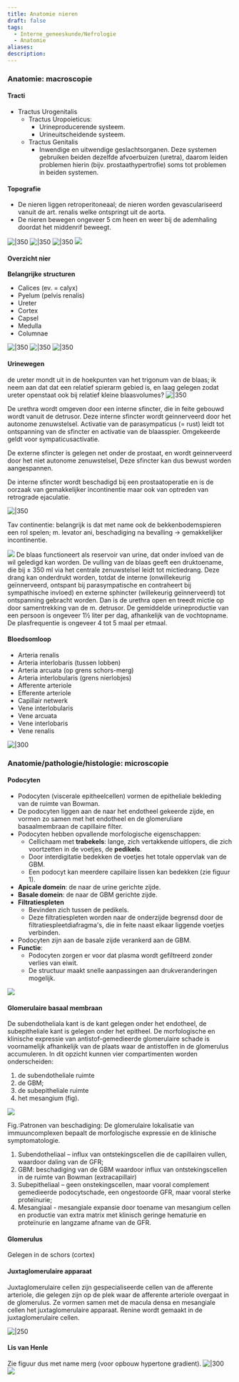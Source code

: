 ```yaml
---
title: Anatomie nieren
draft: false
tags:
  - Interne_geneeskunde/Nefrologie
  - Anatomie
aliases: 
description:
---
```



### Anatomie: macroscopie

#### Tracti
- Tractus Urogenitalis
	- Tractus Uropoieticus:
		- Urineproducerende systeem.
		- Urineuitscheidende systeem.
	- Tractus Genitalis
		- Inwendige en uitwendige geslachtsorganen. 
Deze systemen gebruiken beiden dezelfde afvoerbuizen (uretra), daarom leiden problemen hierin (bijv. prostaathypertrofie) soms tot problemen in beiden systemen. 

#### Topografie
- De nieren liggen retroperitoneaal; de nieren worden gevasculariseerd vanuit de art. renalis welke ontspringt uit de aorta.
- De nieren bewegen ongeveer 5 cm heen en weer bij de ademhaling doordat het middenrif beweegt. 

![|350](https://i.imgur.com/DoaryZn.png)
![|350](https://i.imgur.com/GHwr7ek.png)
![|350](https://i.imgur.com/h7GgV0n.png)
![](https://i.imgur.com/zwjelBT.png)


#### Overzicht nier
**Belangrijke structuren**
- Calices (ev. = calyx)
- Pyelum (pelvis renalis)
- Ureter
- Cortex
- Capsel
- Medulla
- Columnae

![|350](https://i.imgur.com/VtRvh67.png)
![|350](https://i.imgur.com/HibWAoO.png)
![|350](https://i.imgur.com/Cn38jTZ.png)
#### Urinewegen
de ureter mondt uit in de hoekpunten van het trigonum van de blaas; ik neem aan dat dat een relatief spierarm gebied is, en laag gelegen zodat ureter openstaat ook bij relatief kleine blaasvolumes?
![|350](https://i.imgur.com/qjBXLSs.png)

De urethra wordt omgeven door een interne sfincter, die in feite gebouwd wordt vanuit de detrusor. Deze interne sfincter wordt geinnerveerd door het autonome zenuwstelsel. Activatie van de parasympaticus (= rust) leidt tot ontspanning van de sfincter en activatie van de blaasspier. Omgekeerde geldt voor sympaticusactivatie.

De externe sfincter is gelegen net onder de prostaat, en wordt geinnerveerd door het  niet autonome zenuwstelsel, Deze sfincter kan dus bewust worden aangespannen.

De interne sfincter wordt beschadigd bij een prostaatoperatie en is de oorzaak van gemakkelijker incontinentie maar ook van optreden van retrograde ejaculatie.

![|350](https://i.imgur.com/pc7Ywiq.png)

Tav continentie: belangrijk is dat met name ook de bekkenbodemspieren een rol spelen; m. levator ani, beschadiging na bevalling -> gemakkelijker incontinentie.

![](https://i.imgur.com/5ctlMqh.png)
De blaas functioneert als reservoir van urine, dat onder invloed van de wil geledigd kan worden. De vulling van de blaas geeft een druktoename, die bij ± 350 ml via het centrale zenuwstelsel leidt tot mictiedrang. Deze drang kan onderdrukt worden, totdat de interne (onwillekeurig geïnnerveerd, ontspant bij parasympatische en contraheert bij sympathische invloed) en externe sphincter (willekeurig geïnnerveerd) tot ontspanning gebracht worden. Dan is de urethra open en treedt mictie op door samentrekking van de m. detrusor. De gemiddelde urineproductie van een persoon is ongeveer 1½ liter per dag, afhankelijk van de vochtopname. De plasfrequentie is ongeveer 4 tot 5 maal per etmaal.
#### Bloedsomloop

- Arteria renalis
- Arteria interlobaris (tussen lobben)
- Arteria arcuata (op grens schors-merg)
- Arteria interlobularis (grens nierlobjes)
- Afferente arteriole
- Efferente arteriole
- Capillair netwerk
- Vene interlobularis
- Vene arcuata 
- Vene interlobaris
- Vene renalis

![|300](https://i.imgur.com/cBiNtoo.png)

### Anatomie/pathologie/histologie: microscopie

#### Podocyten

- Podocyten (viscerale epitheelcellen) vormen de epitheliale bekleding van de ruimte van Bowman. 
- De podocyten liggen aan de naar het endotheel gekeerde zijde, en vormen zo samen met het endotheel en de glomeruliare basaalmembraan de capillaire filter. 
- Podocyten hebben opvallende morfologische eigenschappen:
	- Cellichaam met **trabekels**: lange, zich vertakkende uitlopers, die zich voortzetten in de voetjes, de **pedikels**. 
	- Door interdigitatie bedekken de voetjes het totale oppervlak van de GBM. 
	- Een podocyt kan meerdere capillaire lissen kan bedekken (zie figuur 1). 
- **Apicale domein**: de naar de urine gerichte zijde. 
- **Basale domein**: de naar de GBM gerichte zijde.
- **Filtratiespleten**
	- Bevinden zich tussen de pedikels.
	- Deze filtratiespleten worden naar de onderzijde begrensd door de filtratiespleetdiafragma's, die in feite naast elkaar liggende voetjes verbinden. 
- Podocyten zijn aan de basale zijde verankerd aan de GBM. 
- **Functie**: 
	- Podocyten zorgen er voor dat plasma wordt gefiltreerd zonder verlies van eiwit.
	- De structuur maakt snelle aanpassingen aan drukveranderingen mogelijk.

![](https://i.imgur.com/bgLVPHI.png)

#### Glomerulaire basaal membraan

De subendotheliala kant is de kant gelegen onder het endotheel, de subepitheliale kant is gelegen onder het epitheel. De morfologische en klinische expressie van antistof-gemedieerde glomerulaire schade is voornamelijk afhankelijk van de plaats waar de antistoffen in de glomerulus accumuleren. 
In dit opzicht kunnen vier compartimenten worden onderscheiden:
1.	de subendotheliale ruimte
2.	de GBM;
3. de subepitheliale ruimte
4. het mesangium (fig).

![](https://i.imgur.com/JLVJ0qN.png)

Fig.:Patronen van beschadiging: De glomerulaire lokalisatie van immuuncomplexen
bepaalt de morfologische expressie en de klinische symptomatologie. 
1. Subendotheliaal – influx van ontstekingscellen die de capillairen vullen, waardoor daling van de GFR;
2. GBM: beschadiging van de GBM waardoor influx van ontstekingscellen in de ruimte van Bowman (extracapillair)
3. Subepitheliaal – geen onstekingscellen, maar vooral complement gemedieerde podocytschade,  een ongestoorde GFR, maar vooral sterke proteïnurie; 
4. Mesangiaal - mesangiale expansie door toename van mesangium cellen en productie van extra matrix met klinisch geringe hematurie en proteïnurie en langzame afname van de GFR.

#### Glomerulus

Gelegen in de schors (cortex)

#### Juxtaglomerulaire apparaat

Juxtaglomerulaire cellen zijn gespecialiseerde cellen van de afferente arteriole, die gelegen zijn op de plek waar de afferente arteriole  overgaat in de glomerulus. Ze vormen samen met de macula densa en mesangiale cellen het juxtaglomerulaire apparaat. Renine wordt gemaakt in de juxtaglomerulaire cellen.

![|250](https://i.imgur.com/IewFjHj.png)

#### Lis van Henle

Zie figuur dus met name merg (voor opbouw hypertone gradient).
![|300](https://i.imgur.com/h5inc3y.png)
![](https://i.imgur.com/BhvJWbS.png)
